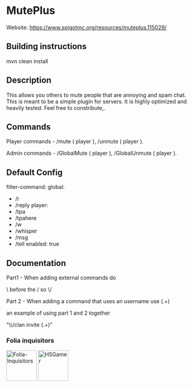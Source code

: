 # MutePlus
Website: https://www.spigotmc.org/resources/muteplus.115029/

## Building instructions

mvn clean install
 
## Description

This allows you others to mute people that are annoying and spam chat. This is meant to be a simple plugin for servers. It is highly optimized and heavily tested. Feel free to constribute,.

## Commands

Player commands - /mute ( player ), /unmute ( player ).

Admin commands - /GlobalMute ( player ), /GlobalUnmute ( player ).

## Default Config

filter-command:
  global:
  - /r
  - /reply
  player:
  - /tpa
  - /tpahere
  - /w
  - /whisper
  - /msg
  - /tell
  enabled: true

## Documentation

Part1 - When adding external commands do 

\\ before the /
so \\/

Part 2 - When adding a command that uses an username use (.+)

an example of using part 1 and 2 together 

"\\\\/clan invite (.+)"

### Folia inquisitors

[<img src="https://github.com/Folia-Inquisitors.png" width=80 alt="Folia-Inquisitors">](https://github.com/orgs/Folia-Inquisitors/repositories)
[<img src="https://github.com/HSGamer.png" width=80 alt="HSGamer">](https://github.com/HSGamer)
